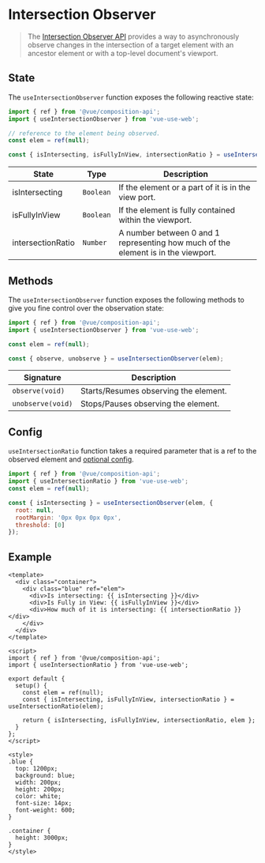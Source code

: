 # Intersection Observer

> The [Intersection Observer API](https://developer.mozilla.org/en-US/docs/Web/API/Intersection_Observer_API) provides a way to asynchronously observe changes in the intersection of a target element with an ancestor element or with a top-level document's viewport.

## State

The `useIntersectionObserver` function exposes the following reactive state:

```js
import { ref } from '@vue/composition-api';
import { useIntersectionObserver } from 'vue-use-web';

// reference to the element being observed.
const elem = ref(null);

const { isIntersecting, isFullyInView, intersectionRatio } = useIntersectionObserver(elem);
```

| State             | Type      | Description                                                                       |
| ----------------- | --------- | --------------------------------------------------------------------------------- |
| isIntersecting    | `Boolean` | If the element or a part of it is in the view port.                               |
| isFullyInView     | `Boolean` | If the element is fully contained within the viewport.                            |
| intersectionRatio | `Number`  | A number between 0 and 1 representing how much of the element is in the viewport. |

## Methods

The `useIntersectionObserver` function exposes the following methods to give you fine control over the observation state:

```js
import { ref } from '@vue/composition-api';
import { useIntersectionObserver } from 'vue-use-web';

const elem = ref(null);

const { observe, unobserve } = useIntersectionObserver(elem);
```

| Signature         | Description                           |
| ----------------- | ------------------------------------- |
| `observe(void)`   | Starts/Resumes observing the element. |
| `unobserve(void)` | Stops/Pauses observing the element.   |

## Config

`useIntersectionRatio` function takes a required parameter that is a ref to the observed element and [optional config](https://developer.mozilla.org/en-US/docs/Web/API/IntersectionObserver/IntersectionObserver#Parameters).

```js
import { ref } from '@vue/composition-api';
import { useIntersectionRatio } from 'vue-use-web';
const elem = ref(null);

const { isIntersecting } = useIntersectionObserver(elem, {
  root: null,
  rootMargin: '0px 0px 0px 0px',
  threshold: [0]
});
```

## Example

```vue
<template>
  <div class="container">
    <div class="blue" ref="elem">
      <div>Is intersecting: {{ isIntersecting }}</div>
      <div>Is Fully in View: {{ isFullyInView }}</div>
      <div>How much of it is intersecting: {{ intersectionRatio }}</div>
    </div>
  </div>
</template>

<script>
import { ref } from '@vue/composition-api';
import { useIntersectionRatio } from 'vue-use-web';

export default {
  setup() {
    const elem = ref(null);
    const { isIntersecting, isFullyInView, intersectionRatio } = useIntersectionRatio(elem);

    return { isIntersecting, isFullyInView, intersectionRatio, elem };
  }
};
</script>

<style>
.blue {
  top: 1200px;
  background: blue;
  width: 200px;
  height: 200px;
  color: white;
  font-size: 14px;
  font-weight: 600;
}

.container {
  height: 3000px;
}
</style>
```
